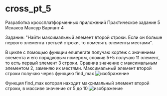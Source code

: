 # cross_pt_5

Разработка кроссплатформенных приложений Практическое задание 5 Искаков Мансур Вариант 4

Задание: "Найти максимальный элемент второй строки. Если он больше первого элемента третьей строки, то поменять элементы местами".

В цикле с помощью функции enumerate получаю кортеж с значением элемента и его порядковым номером, сложив 5+5 получаю 11 элемент, то есть первый элемент 3 строки.
Сравнив значение с максимальным элементом 2, заменяю их местями. Максимальный элемент второй строки получаю через функцию find_max
![изображение](https://user-images.githubusercontent.com/51114487/211933347-a40122d5-43fc-43e0-a91f-49da4643d1c4.png)

Функция find_max которая находит максимальный элемент второй строки, в массиве значение от 5 до 10
![изображение](https://user-images.githubusercontent.com/51114487/211934612-19c33d1e-cdb3-4f52-80b7-f9c37363102e.png)
